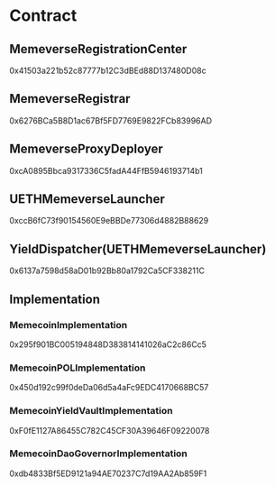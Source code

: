 # Contract

## MemeverseRegistrationCenter

0x41503a221b52c87777b12C3dBEd88D137480D08c

## MemeverseRegistrar

0x6276BCa5B8D1ac67Bf5FD7769E9822FCb83996AD

## MemeverseProxyDeployer

0xcA0895Bbca9317336C5fadA44FfB5946193714b1

## UETHMemeverseLauncher

0xccB6fC73f90154560E9eBBDe77306d4882B88629

## YieldDispatcher(UETHMemeverseLauncher)

0x6137a7598d58aD01b92Bb80a1792Ca5CF338211C

## Implementation

### MemecoinImplementation

0x295f901BC005194848D383814141026aC2c86Cc5

### MemecoinPOLImplementation

0x450d192c99f0deDa06d5a4aFc9EDC4170668BC57

### MemecoinYieldVaultImplementation

0xF0fE1127A86455C782C45CF30A39646F09220078

### MemecoinDaoGovernorImplementation

0xdb4833Bf5ED9121a94AE70237C7d19AA2Ab859F1
